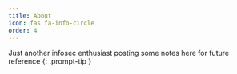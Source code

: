 ```yaml
---
title: About
icon: fas fa-info-circle
order: 4
---
```


Just another infosec enthusiast posting some notes here for future reference
{: .prompt-tip }
